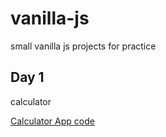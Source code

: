 # vanilla-js
 small vanilla js projects for practice

## Day 1

calculator 

<a href='./Calculator'> Calculator App code</a>